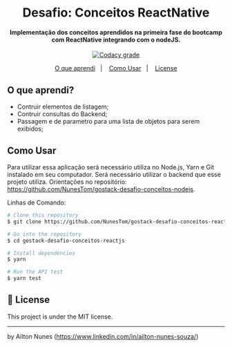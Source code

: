 <h1 align="center">
    Desafio: Conceitos ReactNative
</h1>
<h4 align="center">
  Implementação dos conceitos aprendidos na primeira fase do bootcamp com ReactNative integrando com o nodeJS.
</h4>

<p align="center">
  <a href="https://app.codacy.com/manual/NunesTom/gostack-desafio-conceitos-reactjs?utm_source=github.com&utm_medium=referral&utm_content=NunesTom/gostack-desafio-conceitos-reactjs&utm_campaign=Badge_Grade_Dashboard">
    <img alt="Codacy grade" src="https://api.codacy.com/project/badge/Grade/e10c9d0bf08b4a779e65473641e98895">
  </a>
</p>

<p align="center">
  <a href="#o-que-aprendi">O que aprendi</a>&nbsp;&nbsp;&nbsp;|&nbsp;&nbsp;&nbsp;
  <a href="#como-usar">Como Usar</a>&nbsp;&nbsp;&nbsp;|&nbsp;&nbsp;&nbsp;
  <a href="#memo-license">License</a>
</p>

## O que aprendi?
- Contruir elementos de listagem;
- Contruir consultas do Backend;
- Passagem e de parametro para uma lista de objetos para serem exibidos;

## Como Usar
Para utilizar essa aplicação será necessário utiliza no Node.js, Yarn e Git instalado em seu computador.  Será necessário utilizar o backend que esse projeto utiliza. Orientações no repositório: https://github.com/NunesTom/gostack-desafio-conceitos-nodejs.

Linhas de Comando:

```bash
# Clone this repository
$ git clone https://github.com/NunesTom/gostack-desafio-conceitos-react-native.git

# Go into the repository
$ cd gostack-desafio-conceitos-reactjs

# Install dependencies
$ yarn

# Run the API test
$ yarn test
```
## :memo: License
This project is under the MIT license.

---

by Ailton Nunes (https://www.linkedin.com/in/ailton-nunes-souza/)

